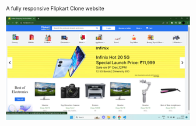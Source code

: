 A fully responsive Flipkart Clone website

![index](https://github.com/dhruvin101/Kart/blob/main/icon/Screenshot%20(104).png)